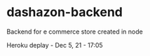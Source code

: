 # dashazon-backend

Backend for e commerce store created in node

Heroku deplay - Dec 5, 21 - 17:05
